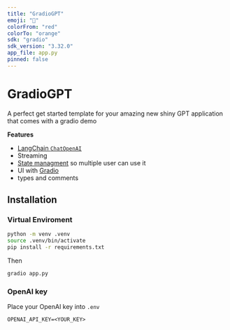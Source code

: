 ```yaml
---
title: "GradioGPT"
emoji: "🚀"
colorFrom: "red"
colorTo: "orange"
sdk: "gradio"
sdk_version: "3.32.0"
app_file: app.py
pinned: false
---
```


# GradioGPT
A perfect get started template for your amazing new shiny GPT application that comes with a gradio demo

**Features**

- [LangChain `ChatOpenAI`](https://python.langchain.com/en/latest/modules/models/chat/integrations/openai.html)
- Streaming
- [State managment](https://gradio.app/state-in-blocks/) so multiple user can use it
- UI with [Gradio](https://gradio.app/)
- types and comments

## Installation

### Virtual Enviroment

```bash
python -m venv .venv
source .venv/bin/activate
pip install -r requirements.txt
``` 

Then

```bash
gradio app.py
```

### OpenAI key

Place your OpenAI key into `.env`

```
OPENAI_API_KEY=<YOUR_KEY>
```
